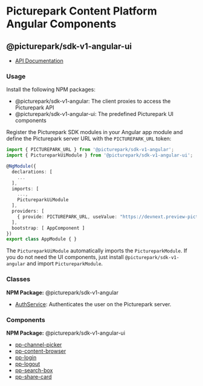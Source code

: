 # Picturepark Content Platform Angular Components

## @picturepark/sdk-v1-angular-ui

- [API Documentation](https://rawgit.com/Picturepark/Picturepark.SDK.TypeScript/master/docs/picturepark-sdk-v1-angular/api/index.html)

### Usage

Install the following NPM packages:

- @picturepark/sdk-v1-angular: The client proxies to access the Picturepark API
- @picturepark/sdk-v1-angular-ui: The predefined Picturepark UI components

Register the Picturepark SDK modules in your Angular app module and define the Picturepark server URL with the `PICTUREPARK_URL` token:

```ts
import { PICTUREPARK_URL } from '@picturepark/sdk-v1-angular';
import { PictureparkUiModule } from '@picturepark/sdk-v1-angular-ui';

@NgModule({
  declarations: [
    ...
  ],
  imports: [
    ...,
    PictureparkUiModule
  ],
  providers: [
    { provide: PICTUREPARK_URL, useValue: "https://devnext.preview-picturepark.com" }
  ],
  bootstrap: [ AppComponent ]
})
export class AppModule { }
```

The `PictureparkUiModule` automatically imports the `PictureparkModule`. If you do not need the UI components, just install `@picturepark/sdk-v1-angular` and import `PictureparkModule`.

### Classes

**NPM Package:** @picturepark/sdk-v1-angular

- [AuthService](AuthService.md): Authenticates the user on the Picturepark server.

### Components

**NPM Package:** @picturepark/sdk-v1-angular-ui

- [pp-channel-picker](pp-channel-picker.md)
- [pp-content-browser](pp-content-browser.md)
- [pp-login](pp-login.md)
- [pp-logout](pp-logout.md)
- [pp-search-box](pp-search-box.md)
- [pp-share-card](pp-share-card.md)
